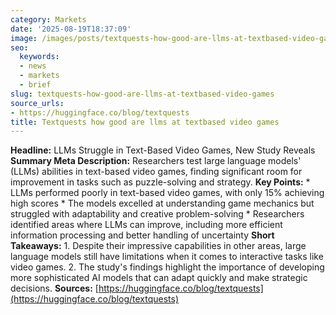 ```yaml
---
category: Markets
date: '2025-08-19T18:37:09'
image: /images/posts/textquests-how-good-are-llms-at-textbased-video-games.jpg
seo:
  keywords:
  - news
  - markets
  - brief
slug: textquests-how-good-are-llms-at-textbased-video-games
source_urls:
- https://huggingface.co/blog/textquests
title: Textquests how good are llms at textbased video games
---
```


**Headline:** LLMs Struggle in Text-Based Video Games, New Study Reveals  **Summary Meta Description:** Researchers test large language models' (LLMs) abilities in text-based video games, finding significant room for improvement in tasks such as puzzle-solving and strategy.  **Key Points:**  * LLMs performed poorly in text-based video games, with only 15% achieving high scores * The models excelled at understanding game mechanics but struggled with adaptability and creative problem-solving * Researchers identified areas where LLMs can improve, including more efficient information processing and better handling of uncertainty  **Short Takeaways:**  1. Despite their impressive capabilities in other areas, large language models still have limitations when it comes to interactive tasks like video games. 2. The study's findings highlight the importance of developing more sophisticated AI models that can adapt quickly and make strategic decisions.  **Sources:** [https://huggingface.co/blog/textquests](https://huggingface.co/blog/textquests)